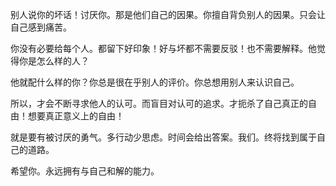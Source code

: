 别人说你的坏话！讨厌你。那是他们自己的因果。你擅自背负别人的因果。只会让自己感到痛苦。

你没有必要给每个人。都留下好印象！好与坏都不需要反驳！也不需要解释。他觉得你是怎么样的人？

他就配什么样的你？你总是很在乎别人的评价。你总想用别人来认识自己。

所以，才会不断寻求他人的认可。而盲目对认可的追求。才扼杀了自己真正的自由！想要真正意义上的自由！

就是要有被讨厌的勇气。多行动少思虑。时间会给出答案。我们。终将找到属于自己的道路。

希望你。永远拥有与自己和解的能力。